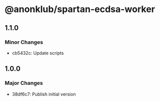 # @anonklub/spartan-ecdsa-worker

## 1.1.0

### Minor Changes

- cb5432c: Update scripts

## 1.0.0

### Major Changes

- 38df6c7: Publish initial version
